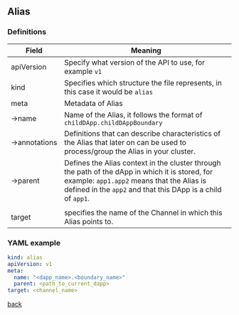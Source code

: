 ## Alias 

### Definitions

| Field             | Meaning                                                                                                                                                                                                      |
| ----------------- | ------------------------------------------------------------------------------------------------------------------------------------------------------------------------------------------------------------ |
| apiVersion        | Specify what version of the API to use, for example `v1`                                                                                                                                                   |
| kind              | Specifies which structure the file represents, in this case it would be `alias`                                                                                                                              |
| meta              | Metadata of Alias                                                                                                                                                                                            |
| &rarr;name        | Name of the Alias, it follows the format of `childDApp.childDAppBoundary`                                                                                                                                    |
| &rarr;annotations | Definitions that can describe characteristics of the Alias that later on can be used to process/group the Alias in your cluster.                                                                             |
| &rarr;parent      | Defines the Alias context in the cluster through the path of the dApp in which it is stored, for example: `app1.app2` means that the Alias is defined in the `app2` and that this DApp is a child of `app1`. |
|                   |
| target            | specifies the name of the Channel in which this Alias points to.                                                                                                                                             |


### YAML example
```yaml
kind: alias
apiVersion: v1
meta:
  name: "<dapp_name>.<boundary_name>"
  parent: <path_to_current_dapp>
target: <channel_name>
```

[back](index.md)
